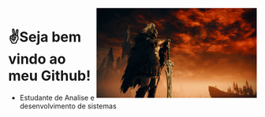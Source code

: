 <img src = "banner.gif" width = "325px" align = "right">

# ✌️Seja bem vindo ao meu Github!
- Estudante de Analise e desenvolvimento de sistemas
